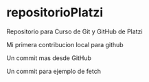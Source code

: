 # repositorioPlatzi
Repositorio para Curso de Git y GitHub de Platzi
 
 Mi primera contribucion local para github

 Un commit mas desde GitHub

 Un commit para ejemplo de fetch
